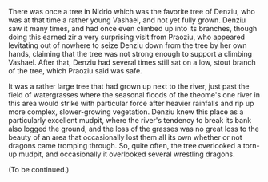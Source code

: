 There was once a tree in Nidrio which was the favorite tree of Denziu, who was at that time a rather young Vashael, and not yet fully grown.  Denziu saw it many times, and had once even climbed up into its branches, though doing this earned zir a very surprising visit from Praoziu, who appeared levitating out of nowhere to seize Denziu down from the tree by her own hands, claiming that the tree was not strong enough to support a climbing Vashael.  After that, Denziu had several times still sat on a low, stout branch of the tree, which Praoziu said was safe.

It was a rather large tree that had grown up next to the river, just past the field of watergrasses where the seasonal floods of the theome's one river in this area would strike with particular force after heavier rainfalls and rip up more complex, slower-growing vegetation.  Denziu knew this place as a particularly excellent mudpit, where the river's tendency to break its bank also logged the ground, and the loss of the grasses was no great loss to the beauty of an area that occasionally lost them all its own whether or not dragons came tromping through.  So, quite often, the tree overlooked a torn-up mudpit, and occasionally it overlooked several wrestling dragons.

(To be continued.)